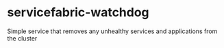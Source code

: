 # servicefabric-watchdog
Simple service that removes any unhealthy services and applications from the cluster
